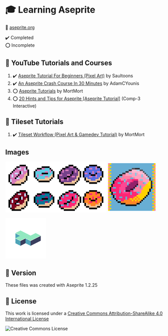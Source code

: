 # :mortar_board: Learning Aseprite

:link: [aseprite.org](https://www.aseprite.org/)

:heavy_check_mark: Completed  
:o: Incomplete

## :beginner: YouTube Tutorials and Courses

1. :heavy_check_mark: [Aseprite Tutorial For Beginners (Pixel Art)](https://www.youtube.com/watch?v=tFsETEP01k8) by Saultoons
2. :heavy_check_mark: [An Aseprite Crash Course In 30 Minutes](https://www.youtube.com/watch?v=59Y6OTzNrhk) by AdamCYounis
3. :o: [Aseprite Tutorials](https://www.youtube.com/playlist?list=PLR3Ra9cf8aV2Zl8LIqT93rsgnpkSvmevk) by MortMort
4. :o: [20 Hints and Tips for Aseprite [Aseprite Tutorial]](https://www.youtube.com/watch?v=va-sxKT4-qU) (Comp-3 Interactive)

## :beginner: Tileset Tutorials

1. :heavy_check_mark: [Tileset Workflow (Pixel Art & Gamedev Tutorial)](https://www.youtube.com/watch?v=btnH0x7_1g8) by MortMort

## Images

![Donut Tutorial](images/donut-tutorial.png)

![Isometric Tile Example](images/Isometric.png)

## :memo: Version

These files was created with Aseprite 1.2.25

## :page_with_curl: License

This work is licensed under a [Creative Commons Attribution-ShareAlike 4.0 International License](http://creativecommons.org/licenses/by-sa/4.0/)

![Creative Commons License](https://i.creativecommons.org/l/by-sa/4.0/88x31.png)
